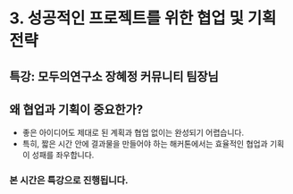 
# 3. 성공적인 프로젝트를 위한 협업 및 기획 전략

## 특강: 모두의연구소 장혜정 커뮤니티 팀장님

## 왜 협업과 기획이 중요한가?
- 좋은 아이디어도 제대로 된 계획과 협업 없이는 완성되기 어렵습니다.
- 특히, 짧은 시간 안에 결과물을 만들어야 하는 해커톤에서는 효율적인 협업과 기획이 성패를 좌우합니다.

### 본 시간은 특강으로 진행됩니다.